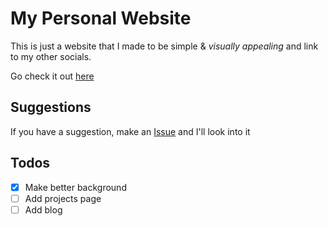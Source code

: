 # My Personal Website
This is just a website that I made to be simple &  _visually appealing_ and link to my other socials.

Go check it out [here](https://smit4k.github.io)

## Suggestions
If you have a suggestion, make an [Issue](https://github.com/smit4k/smit4k.github.io/issues) and I'll look into it

## Todos
- [x] Make better background
- [ ] Add projects page
- [ ] Add blog
